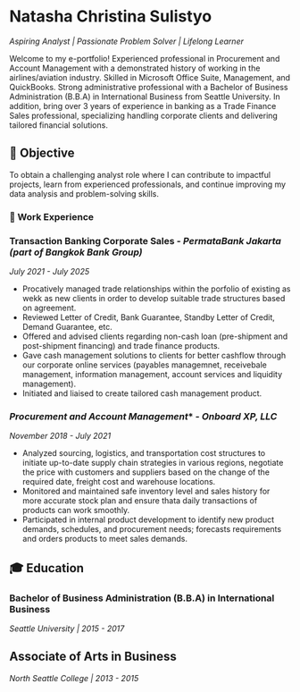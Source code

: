 
# Natasha Christina Sulistyo

*Aspiring Analyst | Passionate Problem Solver | Lifelong Learner* 

Welcome to my e-portfolio! Experienced professional in Procurement and Account Management with a demonstrated history of working in the airlines/aviation industry. Skilled in Microsoft Office Suite, Management, and QuickBooks. Strong administrative professional with a Bachelor of Business Administration (B.B.A) in International Business from Seattle University. In addition, bring over 3 years of experience in banking as a Trade Finance Sales professional, specializing handling corporate clients and delivering tailored financial solutions.

## 📌 Objective

To obtain a challenging analyst role where I can contribute to impactful projects, learn from experienced professionals, and continue improving my data analysis and problem-solving skills.

### 💼 Work Experience

### **Transaction Banking Corporate Sales** - *PermataBank Jakarta (part of Bangkok Bank Group)*
*July 2021 - July 2025*

- Procatively managed trade relationships within the porfolio of existing as wekk as new clients in order to develop suitable trade structures based on agreement.
- Reviewed Letter of Credit, Bank Guarantee, Standby Letter of Credit, Demand Guarantee, etc.
- Offered and advised clients regarding non-cash loan (pre-shipment and post-shipment financing) and trade finance products.
- Gave cash management solutions to clients for better cashflow through our corporate online services (payables managemnet, receivebale management, information management, account services and liquidity management).
- Initiated and liaised to create tailored cash management product.

### *Procurement and Account Management** - *Onboard XP, LLC*
*November 2018 - July 2021* 

- Analyzed sourcing, logistics, and transportation cost structures to initiate up-to-date supply chain strategies in various regions, negotiate the price with customers and suppliers based on the change of the required date, freight cost and warehouse locations.
- Monitored and maintained safe inventory level and sales history for more accurate stock plan and ensure thata daily transactions of products can work smoothly.
- Participated in internal product development to identify new product demands, schedules, and procurement needs; forecasts requirements and orders products to meet sales demands.

## 🎓 Education 

### **Bachelor of Business Administration (B.B.A) in International Business**
*Seattle University | 2015 - 2017* 

## **Associate of Arts in Business**
*North Seattle College | 2013 - 2015* 

